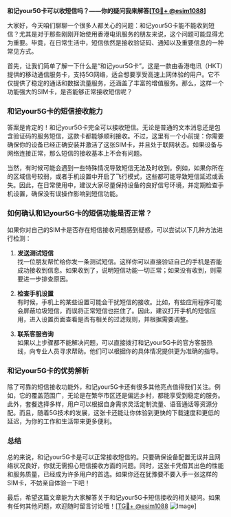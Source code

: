 **和记your5G卡可以收短信吗？——你的疑问我来解答[[TG💪+ @esim1088](https://t.me/s/esim1088)]**

大家好，今天咱们聊聊一个很多人都关心的问题：和记your5G卡能不能收到短信？尤其是对于那些刚刚开始使用香港电讯服务的朋友来说，这个问题可能显得尤为重要。毕竟，在日常生活中，短信依然是接收验证码、通知以及重要信息的一种常见方式。

首先，让我们简单了解一下什么是“和记your5G卡”。这是一款由香港电讯（HKT）提供的移动通信服务卡，支持5G网络，适合想要享受高速上网体验的用户。它不仅提供了稳定的通话和数据流量服务，还涵盖了丰富的增值服务。那么，这样一个功能强大的SIM卡，是否能够正常接收短信呢？

### 和记your5G卡的短信接收能力

答案是肯定的！和记your5G卡完全可以接收短信。无论是普通的文本消息还是包含验证码的服务短信，这款卡都能够顺利接收。不过，这里有一个小前提：你需要确保你的设备已经正确安装并激活了这张SIM卡，并且处于联网状态。如果设备与网络连接正常，那么短信的接收基本上不会有问题。

当然，有时候可能会遇到一些特殊情况导致短信无法及时收到。例如，如果你所在的区域信号较弱，或者手机设置中开启了飞行模式，这些都可能导致短信延迟或丢失。因此，在日常使用中，建议大家尽量保持设备的良好信号环境，并定期检查手机设置，确保没有误操作影响到短信功能。

### 如何确认和记your5G卡的短信功能是否正常？

如果你对自己的SIM卡是否存在短信接收问题感到疑惑，可以尝试以下几种方法进行检测：

1. **发送测试短信**  
   找一位朋友帮忙给你发一条测试短信。这样你可以直接验证自己的手机是否能成功接收到信息。如果收到了，说明短信功能一切正常；如果没有收到，则需要进一步排查原因。

2. **检查手机设置**  
   有时候，手机上的某些设置可能会干扰短信的接收。比如，有些应用程序可能会屏蔽垃圾短信，而误将正常短信也拦住了。因此，建议打开手机的短信应用，进入设置页面查看是否有相关的过滤规则，并根据需要调整。

3. **联系客服咨询**  
   如果以上步骤都不能解决问题，可以直接拨打和记your5G卡的官方客服热线，向专业人员寻求帮助。他们可以根据你的具体情况提供更为准确的指导。

### 和记your5G卡的优势解析

除了可靠的短信接收功能外，和记your5G卡还有很多其他亮点值得我们关注。例如，它的覆盖范围广，无论是在繁华市区还是偏远乡村，都能享受到稳定的服务。此外，套餐选择多样，用户可以根据自身需求灵活定制流量、语音通话等资源分配。而且，随着5G技术的发展，这张卡还能让你体验到更快的下载速度和更低的延迟，为你的工作和生活带来更多便利。

### 总结

总的来说，和记your5G卡是可以正常接收短信的。只要确保设备配置无误并且网络状况良好，你就无需担心短信接收方面的问题。同时，这张卡凭借其出色的性能和服务质量，已经成为许多用户的首选。如果你还在犹豫要不要入手一张这样的SIM卡，不妨亲自体验一下吧！

最后，希望这篇文章能为大家解答关于和记your5G卡短信接收的相关疑问。如果有任何其他问题，欢迎随时留言讨论哦！[[TG💪+ @esim1088](https://t.me/s/esim1088) ![Image](https://i.postimg.cc/4NQfJmqS/Snipaste-2025-05-13-00-14-12.png)]